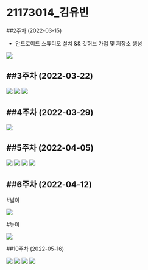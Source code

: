 # 21173014_김유빈

##2주차 (2022-03-15)
- 안드로이드 스튜디오 설치 && 깃허브 가입 및 저장소 생성

<img width="" height="" src="./pic/2st.PNG"></img>

##3주차 (2022-03-22)
-
<img width="" height="" src="./pic/첫화면.PNG"></img>
<img width="" height="" src="./pic/전화걸기.PNG"></img>
<img width="" height="" src="./pic/네이버.PNG"></img>

##4주차 (2022-03-29)
-
<img width="" height="" src="./pic/3st.PNG"></img>

##5주차 (2022-04-05)
-
<img width="" height="" src="./pic/5st사진1.PNG"></img>
<img width="" height="" src="./pic/5st사진2.PNG"></img>
<img width="" height="" src="./pic/소스파일1.PNG"></img>
<img width="" height="" src="./pic/소스파일2.PNG"></img>

##6주차 (2022-04-12)
-
#넓이

<img width="" height="" src="./pic/6st넓이.png"></img>

#높이

<img width="" height="" src="./pic/6st높이.png"></img>

##10주차 (2022-05-16)


</img> <img width="" height="" src="./pic/기본.png"></img>
<img width="" height="" src="./pic/메뉴.png"></img>
<img width="" height="" src="./pic/요청코드.png"></img>
<img width="" height="" src="./pic/mike.png"></img>
